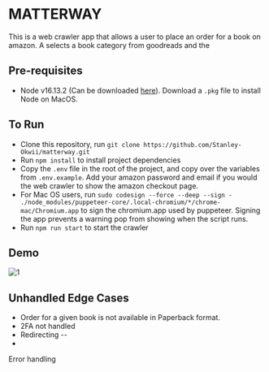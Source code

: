 # MATTERWAY

This is a web crawler app that allows a user to place an order for a book on amazon. A selects a book category from goodreads and the

## Pre-requisites

- Node v16.13.2 (Can be downloaded [here](https://nodejs.org/download/release/v16.13.2/)). Download a `.pkg` file to install Node on MacOS.

## To Run

- Clone this repository, run `git clone https://github.com/Stanley-Okwii/matterway.git`
- Run `npm install` to install project dependencies
- Copy the `.env` file in the root of the project, and copy over the variables from `.env.example`. Add your amazon password and email if you would the web crawler to show the amazon checkout page.
- For Mac OS users, run `sudo codesign --force --deep --sign - ./node_modules/puppeteer-core/.local-chromium/*/chrome-mac/Chromium.app` to sign the chromium.app used by puppeteer. Signing the app prevents a warning pop from showing when the script runs.
- Run `npm run start` to start the crawler

## Demo

![1](/screenshots/web_crawler.gif)

## Unhandled Edge Cases

- Order for a given book is not available in Paperback format.
- 2FA not handled
- Redirecting --
- 



Error handling

